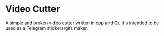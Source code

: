 # Video Cutter
A simple and ~~broken~~ video cutter written in cpp and Qt.
It's intended to be used as a Telegram stickers/gifs maker.
